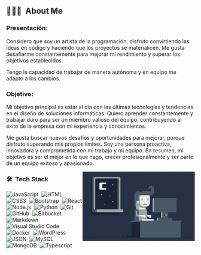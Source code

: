 ## 👨🏻‍💻 &nbsp;About Me


### Presentación:
Considero que soy un artista de la programación, disfruto convirtiendo las ideas en código y haciendo que los proyectos se materialicen. Me gusta desafiarme constantemente para mejorar mi rendimiento y superar los objetivos establecidos.

Tengo la capacidad de trabajar de manera autónoma y en equipo me adapto a los cambios.

### Objetivo:
Mi objetivo principal es estar al día con las últimas tecnologías y tendencias en el diseño de soluciones informáticas. Quiero aprender constantemente y trabajar duro para ser un miembro valioso del equipo, contribuyendo al éxito de la empresa con mi experiencia y conocimientos.

Me gusta buscar nuevos desafíos y oportunidades para mejorar, porque disfruto superando mis propios límites. Soy una persona proactiva, innovadora y comprometida con mi trabajo y mi equipo. En resumen, mi objetivo es ser el mejor en lo que hago, crecer profesionalmente y ser parte de un equipo exitoso y apasionado.

<img alt="Night Coding" src="https://raw.githubusercontent.com/AVS1508/AVS1508/master/assets/Night-Coding.gif" align="right"/>

### 🛠 &nbsp;Tech Stack

![JavaScript](https://img.shields.io/badge/-JavaScript-black?style=flat&logo=javascript)&nbsp;
![HTML](https://img.shields.io/badge/-HTML-05122A?style=flat&logo=HTML5)&nbsp;
![CSS3](https://img.shields.io/badge/-CSS3-1572B6?style=flat&logo=css3)&nbsp;
![Bootstrap](https://img.shields.io/badge/-Bootstrap-563D7C?style=flat&logo=bootstrap)&nbsp;
![React](https://img.shields.io/badge/-React-05122A?style=flat&logo=react)
![Node.js](https://img.shields.io/badge/-Node.js-05122A?style=flat&logo=node.js)&nbsp;
![Python](https://img.shields.io/badge/-Python-05122A?style=flat&logo=python)&nbsp;
![Git](https://img.shields.io/badge/-Git-05122A?style=flat&logo=git)&nbsp;
![GitHub](https://img.shields.io/badge/-GitHub-05122A?style=flat&logo=github)&nbsp;
![Bitbucket](https://img.shields.io/badge/-Bitbucket-blue?style=flat&logo=bitbucket)&nbsp;
![Markdown](https://img.shields.io/badge/-Markdown-05122A?style=flat&logo=markdown)&nbsp;
![Visual Studio Code](https://img.shields.io/badge/-Visual%20Studio%20Code-05122A?style=flat&logo=visual-studio-code&logoColor=007ACC)&nbsp;
![Docker](https://img.shields.io/badge/-Docker-black?style=flat&logo=docker)&nbsp;
![WordPress](https://img.shields.io/badge/-WordPress-blue?style=flat&logo=wordpress)&nbsp;
![JSON](https://img.shields.io/badge/-json-02569B?style=flat&logo=json)&nbsp;
![MySQL](https://img.shields.io/badge/-MySQL-black?style=flat&logo=mysql)&nbsp;
![MongoDB](https://img.shields.io/badge/-MongoDB-FCA121?style=flat&logo=mongodb)&nbsp;
![Typescript](https://img.shields.io/badge/-TypeScript-white?style=flat&logo=typescript)&nbsp;

